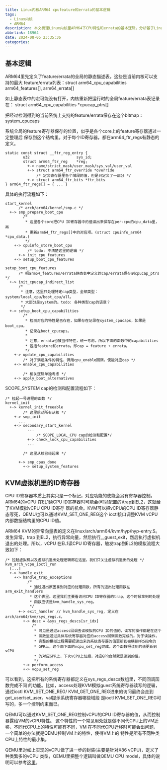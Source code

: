 ```yaml
---
title: Linux内核ARM64 cpufeature和errata的基本逻辑
tags:
  - Linux内核
  - ARM64
description: 本文梳理Linux内核里ARM64下CPU特性和errata的基本逻辑，分析基于Linux内核v6.10-rc4。
abbrlink: 18964
date: 2024-08-05 23:35:36
categories:
---
```


基本逻辑
---------

ARM64里先定义了feature/errata的全局的静态描述表，这些是当前内核可以支持的最大
feature/errata列表：struct arm64_cpu_capabilities arm64_features[], arm64_errata[]

如上静态表中的宏可能没有打开，内核重新把运行时的全局feature/errata表记录在：
struct arm64_cpu_capabilities *cpucap_ptrs[]

把经过检测得到的当前系统上支持的feature/errata保存在这个bitmap：system_cpucaps

系统全局的feature寄存器保存的位置，似乎是各个core上的feature寄存器通过一定整理后
保存到这个结构里。对于每个ID寄存器，都在arm64_ftr_regs有静态的定义。
```
static const struct __ftr_reg_entry {
        u32                     sys_id;
        struct arm64_ftr_reg    *reg;
          +-> name/strict_mask/user_mask/sys_val/user_val
          +-> struct arm64_ftr_override *override
              /* 定义寄存器里各个域段的值，但是只定义了一部分 */
          +-> struct arm64_ftr_bits *ftr_bits
} arm64_ftr_regs[] = { ... }
```

具体的执行流程如下：
```
start_kernel
      /* arch/arm64/kernel/smp.c */ 
  +-> smp_prepare_boot_cpu
        /*
         * 这里各个core把CPU ID寄存器中的值读出来保存在per-cpu的cpu_data里，再
         * 更新arm64_ftr_regs[]中的对应项。(struct cpuinfo_arm64 *cpu_data.)
         */
    +-> cpuinfo_store_boot_cpu
          /* todo: 不清楚这里的逻辑 */
      +-> init_cpu_features
    +-> setup_boot_cpu_features
```

```
setup_boot_cpu_features
      /* 把arm64_features/errata静态表中定义的cap/errata保存到cpucap_ptrs */
  +-> init_cpucap_indirect_list
      /*
       * 注意，这里只处理特定cap类型，全部类型：system/local_cpu/boot_cpu/all。
       * 大部分是system的。todo: 各种类型cap的语意？
       */
  +-> setup_boot_cpu_capabilities
        /* 
         * 检测对应的特性是否存在，如果存在记录在system_cpucaps，如果是boot_cpu，
         * 记录在boot_cpucaps。
         * 
         * 注意，errata也被当作特性，统一考虑。所以下面的函数中的capabilities
         * 包括feature和errata。即cap = feature + errata。
         */
    +-> update_cpu_capabilities
        /* 对于满足条件的特性，调用cpu_enable回调，使能对应cap */
    +-> enable_cpu_capabilities

        /* 相关逻辑单独考虑 */
    +-> apply_boot_alternatives
```

SCOPE_SYSTEM cap的检测和配置流程如下：
```
/* 拉起一号进程的函数 */
kernel_init
  +-> kernel_init_freeable
        /* 这里启动所有从核 */
    +-> smp_init
      ...
	+-> secondary_start_kernel
          ...
              /* SCOPE_LOCAL_CPU cap的检测和配置*/
          +-> check_lock_cpu_capabilities
          ...

        /* 这里从核已经起来 */

      +-> smp_cpus_done
        +-> setup_system_features
```

KVM虚拟机里的ID寄存器
----------------------

CPU ID寄存器本质上其实只是一个标记，对应功能的使能会另有寄存器控制。ARM64的vCPU
在EL1读CPU ID寄存器时可能会(可以配置的)trap到EL2，这就给了KVM模拟vCPU CPU ID寄存
器的机会。KVM可以把vCPU的CPU ID寄存器静态写死，QEMU也可以通过KVM_SET_ONE_REG这个
ioctl接口调整KVM vCPU内部数据结构里的CPU ID值。

ARM64 KVM的异常向量表的定义在linux/arch/arm64/kvm/hyp/hyp-entry.S。发生异常，trap
到EL2，执行异常向量，然后执行__guest_exit，然后执行虚拟机退出的处理。所以，vCPU
在EL1读CPU ID寄存器，触发trap到EL2的模拟流程大致如下：
```
/* 拉起虚拟机以及虚拟机退出处理逻辑都在这里，我们只关注虚拟机退出的处理 */
kvm_arch_vcpu_ioctl_run
  [...]
  +-> handle_exit
    +-> handle_trap_exceptions
          /* 
           * 通过退出原因拿到对应的处理函数，所有的退出处理函数在arm_exit_handlers
           * 这个表里。这里我们主要看访问CPU ID寄存器的trap，这个时候拿到的处理
           * 函数应该是kvm_handle_sys_reg。
           */
      +-> exit_handler // kvm_handle_sys_reg, 定义在arch/arm64/kvm/sys_regs.c。
        +-> desc = &sys_regs_descs[sr_idx]
            /*
             * 可见是通过access回调去读模拟的CPU ID的值的，读写的操作都是在这个
             * 函数里通过具体系统寄存器对应的access回调函数完成的。对于读操作，
             * 完整的模拟过程需要把读出来的系统寄存器的值更新到被模拟MRS指令的
             * GPR上，这个由下面的vcpu_set_reg完成，这个函数把读到的值更新到vCPU
             * 的对应GPR上，下次vCPU上位后，对应GPR自然就是读到的值。
             */
        +-> perform_access
        +-> vcpu_set_reg
```
可以看到，这把所有的系统寄存器都定义在sys_regs_descs数组里，不同回调函数完成不同
的功能。比如，access处理KVM模拟guest系统寄存器读写的逻辑，通过ioctl KVM_SET_ONE_REG/
KVM_GET_ONE_REG进来的访问最终会走到get_user/set_user。val提示系统寄存器哪些域段
是ioctl KVM_SET_ONE_REG可写的，多一个控制约束而已。

QEMU可以通过KVM_SET_ONE_REG控制vCPU的CPU ID寄存器的值，从而控制暴露给VM的vCPU特性。
这个特性的一个常见用处就是做不同代CPU上的VM迁移，不同代CPU上的特性可能有不同，VM
在不同代CPU迁移时可能会出问题，一个简单的办法就是QEMU控制VM上的特性，使得VM上的
特性是所有不同种类CPU上特性的最小集。

QEMU里对如上实现的vCPU做了进一步的封装(主要是针对X86 vCPU)，定义了种类繁多的vCPU
类型，QEMU里把整个逻辑叫做QEMU CPU model，具体的说明可以参考[这里](https://qemu-project.gitlab.io/qemu/system/qemu-cpu-models.html)。
